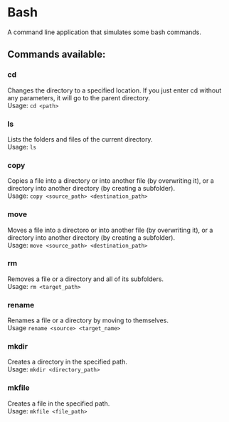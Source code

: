 # Bash
A command line application that simulates some bash commands.


## Commands available:
### cd
Changes the directory to a specified location. If you just enter cd without any parameters, it will go to the parent directory. <br>
Usage: `cd <path>`

### ls
Lists the folders and files of the current directory. <br>
Usage: `ls`

### copy
Copies a file into a directory or into another file (by overwriting it), or a directory into another directory (by creating a subfolder). <br>
Usage: `copy <source_path> <destination_path>`

### move
Moves a file into a directoro or into another file (by overwriting it), or a directory into another directory (by creating a subfolder). <br> 
Usage: `move <source_path> <destination_path>`

### rm
Removes a file or a directory and all of its subfolders. <br>
Usage: `rm <target_path>`

### rename
Renames a file or a directory by moving to themselves. <br>
Usage `rename <source> <target_name>`

### mkdir
Creates a directory in the specified path. <br>
Usage: `mkdir <directory_path>`

### mkfile
Creates a file in the specified path. <br>
Usage: `mkfile <file_path>` 

